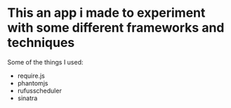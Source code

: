 <h1>This an app i made to experiment with some different frameworks and techniques</h1>

Some of the things I used:

<ul>
<li>
require.js
</li>
<li>
phantomjs
</li>
<li>
rufusscheduler
</li>
<li>
sinatra
</li>
